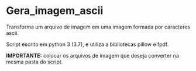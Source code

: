 # Gera_imagem_ascii

Transforma um arquivo de imagem em uma imagem formada por caracteres ascii.

Script escrito em python 3 (3.7), e utiliza a bibliotecas pillow e fpdf.

<b>IMPORTANTE:</b> colocar os arquivos de imagem que deseja converter na mesma pasta do script.
